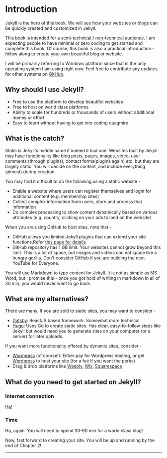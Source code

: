 # Introduction
Jekyll is the hero of this book. We will see how your websites or blogs can be quickly created and customized in Jekyll.

This book is intended for a semi-technical / non-technical audience. I am expecting people to have minimal or zero coding to get started and complete this book. Of course, this book is also a practical introduction - follow along to create your own beautiful blog or website.

I will be primarily referring to Windows platform since that is the only operating system I am using right now. Feel free to contribute any updates for other systems on [GitHub](https://github.com/prashanth1k/levelup-your-sites-using-jekyll).


## Why should I use Jekyll?

 - Free to use the platform to develop beautiful websites
 - Free to host on world class platforms
 - Ability to scale for hundreds or thousands of users without additional money or effort
 - Easy to learn without having to get into coding quagmire


## What is the catch?
Static is Jekyll's middle name if indeed it had one.
Websites built by Jekyll may have functionality like blog posts, pages, images, video, user comments (through plugins), contact forms(plugins again) etc. but they are largely static. You will decide on the content, and include everything (almost) during creation.

You may find it difficult to do the following using a static website -

 - Enable a website where users can register themselves and login for additional content (e.g. membership sites)
 - Collect complex information from users, store and process that information
 - Do complex processing to show content dynamically based on various attributes (e.g. country, clicking on your ads to land on the website)

When you are using GitHub to host sites, note that -

 - GitHub allows you limited Jekyll plugins that can extend your site functions.Refer [this page for details](https://help.github.com/articles/adding-jekyll-plugins-to-a-github-pages-site/)
 - GitHub repository has 1 GB limit. Your websites cannot grow beyond this limit. This is a lot of space, but images and videos can eat space like a hungry gorilla. Don't consider GitHub if you are building the next YouTube for Everyone.

You will use Markdown to type content for Jekyll. It is not as simple as MS Word, but I promise this - once you got hold of writing in markdown in all of 30 min, you would never want to go back.


## What are my alternatives?
There are many. If you are sold to static sites, you may want to consider -

 - [Gatsby](https://www.gatsbyjs.org/): ReactJS based framework. Somewhat more technical.
 - [Hugo](https://gohugo.io/): Uses Go to create static sites. Has clear, easy-to-follow steps like Jekyll but would need you to generate sites on your computer (or a server) for later uploads.


If you want more functionality offered by dynamic sites, consider -

 - [Wordpress](https://wordpress.org) (of course!): Either pay for Wordpress hosting, or get [Wordpress](https://wordpress.com) to host your site (for a fee if you want the perks)
 - Drag & drop platforms like [Weebly](https://www.weebly.com), [Wix](https://wix.com), [Squarespace](https://squarespace.com)


## What do you need to get started on Jekyll?

### Internet connection
Ha!

### Time
Ha, again.
You will need to spend 30-60 min for a world class blog!

Now, fast forward to creating your site. You will be up and running by the end of Chapter 2!



---
